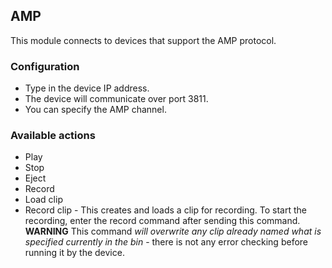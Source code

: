 ## AMP

This module connects to devices that support the AMP protocol.

### Configuration
* Type in the device IP address.
* The device will communicate over port 3811.
* You can specify the AMP channel.

### Available actions
* Play
* Stop
* Eject
* Record
* Load clip
* Record clip - This creates and loads a clip for recording. To start the recording, enter the record command after sending this command. **WARNING** This command *will overwrite any clip already named what is specified currently in the bin* - there is not any error checking before running it by the device.
